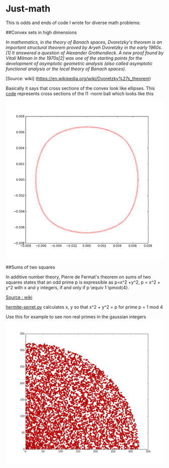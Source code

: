 # Just-math

This is odds and ends of code I wrote for diverse math problems:

##Convex sets in high dimensions

*In mathematics, in the theory of Banach spaces, Dvoretzky's theorem is an important structural theorem proved by Aryeh Dvoretzky in the early 1960s.[1] It answered a question of Alexander Grothendieck. A new proof found by Vitali Milman in the 1970s[2] was one of the starting points for the development of asymptotic geometric analysis (also called asymptotic functional analysis or the local theory of Banach spaces).*

[Source: wiki] (https://en.wikipedia.org/wiki/Dvoretzky%27s_theorem)

Basically it says that cross sections of the convex look like ellipses.
This
[code](https://github.com/macbuse/just-math/blob/master/dahmani_median_embedding.py)
represents cross sections of the l1 -norm ball which looks like this

![norm ball](https://github.com/macbuse/just-math/blob/master/one_norm.png)


##Sums of two squares



In additive number theory, Pierre de Fermat's theorem on sums of two squares states that an odd prime p is expressible as
p=x^2 +y^2, p = x^2 + y^2 with x and y integers, if and only if   p \equiv 1 \pmod{4}.

[Source : wiki](https://en.wikipedia.org/wiki/Fermat%27s_theorem_on_sums_of_two_squares)

[hermite-serret.py](https://github.com/macbuse/just-math/blob/master/hermite-serret.py)
calculates x, y so that x^2 + y^2 = p for prime p = 1 mod 4 

Use this for example to see non real primes in the gaussian integers
![gaussian primes](https://github.com/macbuse/just-math/blob/master/gaussian_primes.png)




